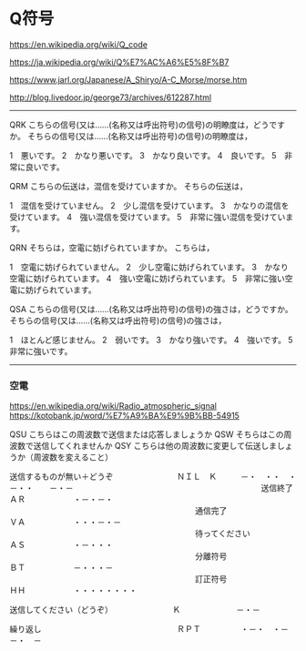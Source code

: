 # Q符号

https://en.wikipedia.org/wiki/Q_code

https://ja.wikipedia.org/wiki/Q%E7%AC%A6%E5%8F%B7

https://www.jarl.org/Japanese/A_Shiryo/A-C_Morse/morse.htm

http://blog.livedoor.jp/george73/archives/612287.html

-----
QRK
こちらの信号(又は……(名称又は呼出符号)の信号)の明瞭度は，どうですか。
そちらの信号(又は……(名称又は呼出符号)の信号)の明瞭度は，

1　悪いです。
2　かなり悪いです。
3　かなり良いです。
4　良いです。
5　非常に良いです。



QRM
こちらの伝送は，混信を受けていますか。
そちらの伝送は，

1　混信を受けていません。
2　少し混信を受けています。
3　かなりの混信を受けています。
4　強い混信を受けています。
5　非常に強い混信を受けています。



QRN
そちらは，空電に妨げられていますか。
こちらは，

1　空電に妨げられていません。
2　少し空電に妨げられています。
3　かなり空電に妨げられています。
4　強い空電に妨げられています。
5　非常に強い空電に妨げられています。


QSA
こちらの信号(又は……(名称又は呼出符号)の信号)の強さは，どうですか。
そちらの信号(又は……(名称又は呼出符号)の信号)の強さは，

1　ほとんど感じません。
2　弱いです。
3　かなり強いです。
4　強いです。
5　非常に強いです。

-----
### 空電
https://en.wikipedia.org/wiki/Radio_atmospheric_signal
https://kotobank.jp/word/%E7%A9%BA%E9%9B%BB-54915


QSU
こちらはこの周波数で送信または応答しましょうか
QSW
そちらはこの周波数で送信してくれませんか
QSY
こちらは他の周波数に変更して伝送しましょうか（周波数を変えること）



送信するものが無い＋どうぞ　　　　　　　　ＮＩＬ　Ｋ　　　－・　・・　・－・・　　－・－
　　　　　　　　　　　　　　　　　　　　　　　
送信終了　　　　　　　　　　　　　　　　　ＡＲ　　　　　　・－・－・
　　　　　　　　　　　　　　　　　　　　　　　
通信完了　　　　　　　　　　　　　　　　　ＶＡ　　　　　　・・・－・－
　　　　　　　　　　　　　　　　　　　　　　　
待ってください　　　　　　　　　　　　　　ＡＳ　　　　　　・－・・・
　　　　　　　　　　　　　　　　　　　　　　　
分離符号　　　　　　　　　　　　　　　　　ＢＴ　　　　　　－・・・－
　　　　　　　　　　　　　　　　　　　　　　　
訂正符号　　　　　　　　　　　　　　　　　ＨＨ　　　　　　・・・・・・・・

送信してください（どうぞ）　　　　　　　　Ｋ　　　　　　　－・－

繰り返し　　　　　　　　　　　　　　　　　ＲＰＴ　　　　　・－・　・－－・　－


